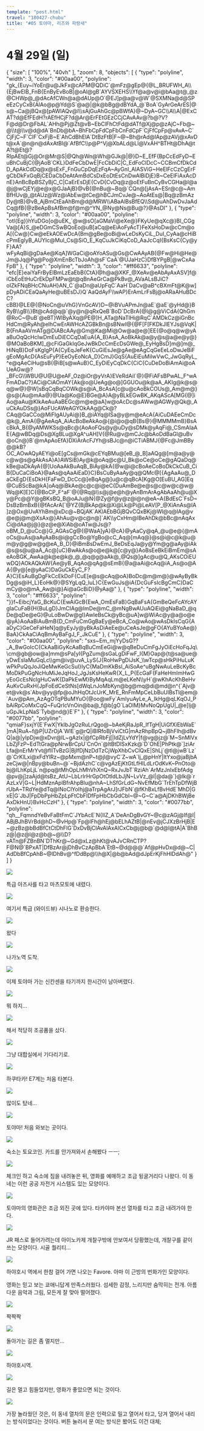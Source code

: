 ```yaml
---
template: "post.html"
travel: "180427-chubu"
title: "#05 토야마, 리즈와 파랑새"
---
```


# 4월 29일 (일)

<div class="ext-googlemaps">
{
  "size": [ "100%", "40vh" ],
  "zoom": 8,
  "objects": [
    { "type": "polyline", "width": 3, "color": "#00aa00", "polyline": "gk_{Euy~iYoEr@u@JkFx@cAPM@QDiC`@mFz@gEp@{@L_BRUFWH_A\\{EjBwElB_FnB{EnByEvBoB|@oAl@gB`AYVSXEHS\\Yf@a@v@i@bAa@t@_@z@CHWp@_@dAcAfCWn@a@dAUp@O`@EJ]p@a@v@W`@SXMNa@d@SPeEzCyCxB{AlAo@p@Yd@S`@a@|@k@bBg@dBYdA_@`BoA`GyArGeArES|@s@~Ca@jBQx@[pAWlAQv@I\\sAjGuAhGc@pBWfA}@~DyA~GC\\A\\A|@ExCAT?d@EfFEdH?rAEfHCjF?d@Ar@ErFEtGEzCCjCAvAAv@?b@?V?F@d@Dr@FbAL`AHh@Pj@Zt@vB~EbClFhCtFd@dATf@Xj@p@zAjC~Fb@~@\\t@\\v@d@dA`BnDb@bA~BhFbCpFdCpFbCnFdCpF`CjFfCpFp@vAvA~C`CjFjC~F`ClF`CxFjB~E`AhCdBhElA`DtBzFtB|F~@~Bh@rAd@lAp@zAVj@xAvDt@xA`@n@n@dAxAtBl@`AfBfC\\p@P^Vj@XbALd@Ll@VxAH^BTHt@DhA@tA?t@Et@?RIpAEt@Gj@Or@Mr@S|@Qh@Wn@Wh@GJk@|@}D~E_EfF{BpCcEdFyD~EuBhCuBjC{@jAoB`CKL}DdFeCbDwE|FcCbDiC|C_EdFoClDcC~CCBmCfDkCdD_ApAkCdDq@x@sExF_FnGuCpDqEzFqA~AyGnI_AlASViG~HeElFcCzCgErFgCbDkFxGqBjCEDaCbDeAtAmBdCsDxEoDtEsCnDwAlBiDjE}B~CeElFiAxAcDnE}AnBcBpBSZyBjC_C|CaErEsDjE{CvD{CvDq@z@oEtFuBnCyBvCGHa@l@a@j@wCjEYj@e@x@GJaAjB}@vB{@nBu@~Bq@`CQn@[jAsA~ESr@c@~AmBfHUv@_@tAUz@Wz@iAbEw@tCe@hBCJmCvJe@~AoAtEs@|Bq@zBmAzDy@tB}@vB_AjBmCtEaAhBm@d@MRW\\ABaAlBsBfEQ\\Sd@uAhDwDvJaAdCq@fB{@zBeApBsAfBm@f@m@^YN_@Ny@Ns@Bu@?}@AsDI" },
    { "type": "polyline", "width": 3, "color": "#00aa00", "polyline": "otl{Eg}}hYuDGo[o@uEK_`@w@sO[aGMaVi@eXe@}FKyUe@qXc@}BI_CGgVa@[A}S_@eDGmCSwBQoEo@uB[aCq@eEiAoFyAcT}FeXsHoDw@cCm@oA[{Cw@}Cw@eEkAOEwDcA{Bm@gBe@oBi@wLeDsKyCiL_DuI_CyAa@cHiBcPmEgIyB_AUYIc@MuI_Cs@SiO_E_KqCuJkCiKqCoD_AaJcCqI{BsKsC{Cy@yF}AA?wFyAqBi@gDaAe@KqA]WGaCi@oAYoASu@Gs@CwAAyAB{@Fw@Hi@He@Jm@Jq@Pg@Po@XmEnBcTbJoAh@sF`CaA`@UJaHzC}DfBYPgB|@wCxAaFpB" },
    { "type": "polyline", "width": 3, "color": "#ff6633", "polyline": "efc|E}eaiYaFrByElBmLzEaEbB{CtA}@h@a@XKF_@XeAv@eAbAyAxASV]f@iCbEoEtHuCrEkDpFMPw@t@qBnAeGrCa@PkBv@_AVaALsBJiC?oIZkFNqBHcCNuAH}AN_C`@aDn@aUpFqC`AaH`DaCv@aB^cBXmFt@K@w]pDyADiCEaQaAyHe@uBEsDJ}Q`AaQdAyF\\wAP}ErAmLrFsBj@oARaAHuBDcC?cBB}@LE@{@NoCn@uVhG}VnGcAV}D~@iBVuAPmJn@aE`@aE`@yHd@}BRyB\\gB\\}Bt@cAd@q@`@y@n@qRxQeB`BoD`DcBrA{@l@g@ViCdA{QhGm@RoC~@uB`@eBT}WlByAXq@PE@]H_ATa@NaTlHi@RqC`AMDkCz@iGnBcHdCm@RyAh@eIhCwErAWHcAZGBkBn@sBNwI@{@F[F[FKDkJlEYJs@VqK|B{FnAaAVmATg@DiABcAAy@Gm@Ka@Mi@Ow@a@e@]EE{@o@q@w@yAaBuOqQcHcIwDmEuDiECCqDaEuA{A_B}AsA_AoBkAk@a@y@s@a@e@y@}@MOaBoBKM]_@cFiGaGkIqGeJwBkDcCmEcDsGWe@_EyHgBsD]m@]m@_HiNqB}DoFsKgIgP{A{CyEqJeFeK{CuGiEsJe@gAe@eAgCqGeEeLoDwJeBiFgEoMgAcD{AsEuFyP}EeOyEoNcA_D}CmJ}GqS{AuEiEuMiIwVwC_JwGqRyL_^e@qAeCiHu@sB{@iB[s@wAuB}C_EyDiEyCqDkC{CiC{CuDeDoBiAmAi@oAUeAGw@?_BFcG\\WBU@U@U@eAF_Oz@iOr@yVrA}EVeRdAiI`@}@FiAFsBPwAL_F^wAFmADaC?}ACi@CiAOmAY{Ak@o@UeAg@o@]GGUOu@k@aA_AKIg@k@s@q@w@}@W]sBqCqBqCOWk@s@iA_BcAsA[c@u@cAoBkCOUs@_Am@m@}@s@{Au@mAa@}@Ua@Ko@E}BGe@A}A@yBLkEGwBK_AKqAScA[MG{@]iAo@aAu@KIkAeAuAaBEGc@m@e@aA]w@oAcDc@sAWw@AGWy@Qk@_AuCkAuDSs@}AoFUcAWeAGYOkAAg@Ck@?CAq@GaCCo@MiFIgAUyAi@}B_@iAYq@ISa@y@m@eAcA{AiCuDAEeCmDc@k@_AmA{@gAeAqA_AiAcBoBeAkAo@{@i@o@qB{Bs@}@MMMMmB}BsAcBkA_B{@yAMWKSs@qBc@{AoAoFQs@y@uDy@sDMk@yAqFi@_CSmAIaAE{A@wBDq@Ds@XgBLu@XgA^uAH]V{@Ru@v@mCJc@bAoDdBaGl@uBv@oCn@}B`@mApAoEfA}DXiArAcFJYh@sBJc@n@iCTiABMJ{@Fc@JmBBy@@kB?OC_AOwAQyAEYi@oE[gCs@mGk@cEYqBMu@[eB_@_B]aAQg@[m@a@y@c@w@s@gAkAsA}A}AWSiB}Ay@k@oAq@c@U_Bk@oCe@oCe@gAQaDq@kBe@aDkAyA{@]UoAaAkBuAqB_BiAy@kA{@w@i@cBoAeCoBoDkCkCuB_CiB{DuCaCiBoA}@aAs@qAaAiEaD}C}BsCuByAaAy@q@QMc@[{AgAaAu@_DaCkEgD{EsDkH{FaFwD_DcCc@]eBqAg@]u@c@qBcA[Kg@O[EuBU_AG]Eq@CuBScBa@kA]oAq@iBkAe@c@c@i@eC{DuAmBe@e@s@c@w@c@w@Wq@K[E]C{@BoCP_F^aF`@{@Rq@\\s@j@e@h@yAnBmArAgAbAaAh@u@Xy@Pc@@Y@gBKsBQ_B@oAJu@N{@Zy@f@y@z@i@n@eA~A{BdEsC`FsD~DsBzBmBxB{@fAcArA[`@YZ{BjBkAp@k@Xi@Lk@Pi@LeAV[P_@XiAnAs@lA]z@Ox@UvAYhBm@xDc@~BQjAK`AKlAEbBGjBQvCQxBKj@Wl@q@lAg@v@e@j@m@XsAx@}AhAu@v@c@n@]`AK\\yCxHm@lBeAhDk@bBc@nAqAxCi@dAa@j@}@z@e@XiAb@oATw@Js@?oBM_D_@uCc@}G_AGAsCg@{@WaA]yA}@cA}@yAaCy@qA_@u@e@{@mAoCs@uAs@aAyAaBs@i@gCcBo@YgBo@cC_Aq@[mAq@}@s@i@c@k@u@m@y@g@w@g@eA_B_D}@iBmBsDwEmJ_BeDsEqJa@y@Ym@g@aAy@iAk@s@s@u@aA_Ac@[uC}BwAkAs@o@e@k@[c@y@}AoBsEeBkEiBmEm@sAeAoBGK_AwAa@k@e@k@_@_@q@g@aAk@_@Qs@]gAc@u@Q_AKsCOiEUwDQ}AOkAQkAW{Ae@yB_AqAo@qAg@sEmB{@a@aAi@cAq@iA_As@o@AA{@y@[e@yAaC}DaGuCkEyC_F?A}C}EsAuBgDgFkCcEkDoF{CuE[e@s@cAq@oA}BoDc@m@m@}@wAyByBkDg@s@iH_L}EoHk@}@SYgLqQ_IuL}C{EwGuJs@iA{DcGuFsIcBgCmC}DaCmCy@o@mA_Aw@i@}Ai@aGcBiD}@yAa@" },
    { "type": "polyline", "width": 3, "color": "#ff6633", "polyline": "}}f~EibcjYaG_BcKuC{EwAiGcB{EwA_OmEsFaB}GqBaFsA{GmBeQeFcAYcAYgIaCuFaB{H{BuLgD}JmCIAg@ImDe@mC_@mNgBwAUuAQiEi@gNaBaD_@qDe@qDe@eG}@uLoBwDw@gI}AwIeBsCk@yBc@uA]w@WiAc@y@a@o@e@yA}AoAaBiAuBmB{D_CmFuCmGgBaEy@eBcA_Co@wAo@wAsDkIsCqG{AaDyC}GeCeFaHeN]q@yEyJy@yBkAsDiAeEe@uCeAsJe@gFO{AYuBYoAe@}BaA}CkAaCiAqBmAyBaFgJ_F_JkCuE" },
    { "type": "polyline", "width": 3, "color": "#00aa00", "polyline": "sxs~Em_mjYyDsG??_A_BwGoIcC{CkAaBiGyKcAaBqBuCmEeGi@w@qBeDuCmFgJyOiEcHoFqJq\\cm@gb@ow@a]mm@sPa[yI{PgZum@sGaLgDiFwF_I{M}Oap@{t@sa@ue@yDwEsIaMuGqLc\\gm@iv@uvA_LyS{J{RoHwPgDiJsK_\\wTcp@sHkPiHuLuKwPkPuQqJoJiQeMwKeGcSuI}IyC{MaDmKkBsI_AiSoAe^uBgNwAuLeBcKyBcMoDkPuGgNcHuMiJeJqHoJ_JgJsKsHeKwR{X_L_P{EcGaF{FaHeHmImHwGyEoGcEsNcIgHuCwK{DaPkEwM}ByMqAqLm@eLKeN\\yH`@wKhAcKhBeHvAuKvCuRxH{JpFoEdCeStNs[dWqLnJoMbKyn@bg@mq@di@md@n^{`Ajv@et@vk@s`Abv@yy@fp@oJhHqOtJcUrK_MrE_RnFmMpCeLbBuUlBsTl@em@`Auv@pAm_AzAgOTqPBuMYuO{@oo@wFy`AmIyuAyLe_A_IkHg@qLKqOJ_PbAiRpCoMxCqQ~FuQrIcVnOin@ba@_f@b[gO`LaOlM}MvNoQpUgU|_@e[lj@uGpJkLpNaS`Tyb@nd@}E`F" },
    { "type": "polyline", "width": 3, "color": "#0077bb", "polyline": "qmiaF}sxjY{E`FwX|YkIbJgOzRuLrQgo@~bAeKjRaJpR_IfTgH|UiGfXiEbWaE`]mA|RuA~f@P|UZrOjA`WlE`g@rQ|iBlRfoBjVviCtG|mAzRhpBpQ~jBhFlh@dBvQ|a@|yIpDjw@xDvr@lL~gAzIx|@fCpRbFj[|IdZjLvYdY|f@vg@jz@`M~SnMlVxLbZjFzP~EdTtGra@pNrwBrCpU`CnOn`@ltBtDlSxKzk@`D`OhE|PhPtk@`]ziArLfa@nErMrYvt@fIlTvBzG|BjIfDjNzDdTzCjWpXhbCvClQxE|ShLj`@tl@jwB`Lz`@`CrKlLxi@xFdYlRz~@pMxm@nP~t@jl@vyC`Z~wA`Ij_@pHnY|ItYxo@jaBjbAzeCjw@|nBpy@buBn~@`~BjdAzhC`c@vgAzEjKtGtLfHlLdLrOdKvK~PnOto@bj@lLhKpLjL`n@pq@tMhOpLhMhVhXnQ~RxJvJbT`RziAh`ArMzJnIxEbfAdg@pv@j]zaAjd@tsBz_AtU~LbLrIrHrGpOtOtIdLbJjN~LvVz_@l|@da@`}@lk@`rAzLxV|G~L|HdMznAplBfrAhpBlu@nhA~LhSfGrLdG~NvEfMbG`TrEhTpDfWjBrUbA~TRdYe@dTq@lNoClYoIhj@aTrpAgArJ]rJFbN`@fKhBxLfBvHdE`MhD|GxE|G`JbJ|FpDbPpHbZpLpFtCbFlDfFpHbCbGdCbI~@~G~C`a@AjDKhBWjBeAxDkHnU}BvHcCzH" },
    { "type": "polyline", "width": 3, "color": "#0077bb", "polyline": "qh__FqmndYeBvFaBtFmC`JYbAcE`N{IlZ_A`DeAnDgBvGY~@c@zAGj@If@I|ABjBJhBVrBd@hD~@vHp@`Fp@lFh@hEj@bELhAZtB|@nEv@jCJXzBrHjB|E~@zBz@bBdBfCtCtDhFlG`DxDvBjClAvAlAxAlCxCb@j@b@`@d@l@tA|A`BhBz@|@z@l@z@b@~@\\D?vATn@FZBnBN`DThKr@~Gd@xLz@hKt@vAJvCRnCTP?F@N@`BPxAT|DfBzAr@jDhBvCzApBbA`EtB~@d@@@`Af@pHvDx@d@~C|AdDbBfCpAhB~@lDhBv@^fDdBp@\\h@X|@b@bAd@dJpErKjFhHlDdAh@" }
  ]
}
</div>

![](/180427-chubu/05_01.jpg)

특급 아즈사를 타고 마츠모토에 내렸다.

![](/180427-chubu/05_02.jpg)

여기서 특급 (와이드뷰) 시나노로 환승한다.

![](/180427-chubu/05_03.jpg)

왔다

![](/180427-chubu/05_04.jpg)

나가노역 도착.

![](/180427-chubu/05_05.jpg)

이제 토야마 가는 신칸센을 타기까지 한시간이 남아버렸다.

![](/180427-chubu/05_06.jpg)

뭐 하지...

![](/180427-chubu/05_07.jpg)

해서 적당히 조공품을 샀다.

![](/180427-chubu/05_08.jpg)

그냥 대합실에서 기다리기로.

![](/180427-chubu/05_09.jpg)

하쿠타카!
E7계는 처음 타본다.

![](/180427-chubu/05_10.jpg)

많이도 탔네...

![](/180427-chubu/05_11.jpg)

토야마!
처음 와보는 곳이다.

![](/180427-chubu/05_12.jpg)

숙소는 토요코인.
카드를 안가져와서 손해봤다 ㅡㅡ;

![](/180427-chubu/05_13.jpg)

체크인 하고 숙소에 짐을 내려놓은 뒤, 영화를 예매하고 조금 뒹굴거리다 나왔다.
이 동네는 이런 공공 자전거 시스템도 있는 모양이다.

![](/180427-chubu/05_14.jpg)

토야마의 영화관은 조금 외진 곳에 있다.
타카야마 본선 열차를 타고 조금 내려가야 한다.

![](/180427-chubu/05_15.jpg)

JR 패스로 들어가려는데 아이노카제 개찰구밖에 안보여서 당황했는데, 개찰구를 같이 쓰는 모양이다.
시골 퀄리티...

![](/180427-chubu/05_16.jpg)

하야호시 역에서 한참 걸어 가면 나오는 Favore.
아마 이 근방의 번화가인 모양이다.

영화는 믿고 보는 쿄애니답게 만족스러웠다.
섬세한 감정, 느리지만 숨막히는 전개.
아름다운 음악과 그림, 모든게 잘 맞아 떨어졌다.

![](/180427-chubu/05_17.jpg)

짝짝짝

![](/180427-chubu/05_18.jpg)

돌아가는 길은 좀 멀지만...

![](/180427-chubu/05_19.jpg)

하야호시역.

![](/180427-chubu/05_20.jpg)

길은 멀고 힘들었지만, 영화가 좋았으면 되는 것이다.

![](/180427-chubu/05_21.jpg)

가장 놀라웠던 것은, 이 동네 열차의 문은 인력으로 밀고 열어서 타고, 당겨 열어서 내리는 방식이었다는 것이다.
버튼 눌러서 문 여는 방식은 봤어도 이건 대체;
